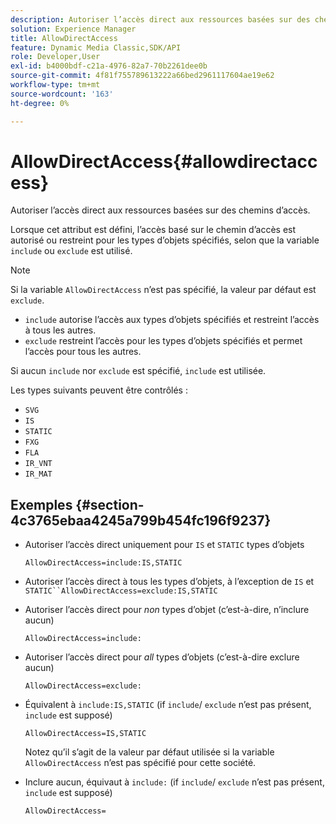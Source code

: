 ```yaml
---
description: Autoriser l’accès direct aux ressources basées sur des chemins d’accès.
solution: Experience Manager
title: AllowDirectAccess
feature: Dynamic Media Classic,SDK/API
role: Developer,User
exl-id: b4000bdf-c21a-4976-82a7-70b2261dee0b
source-git-commit: 4f81f755789613222a66bed2961117604ae19e62
workflow-type: tm+mt
source-wordcount: '163'
ht-degree: 0%

---
```


# AllowDirectAccess{#allowdirectaccess}

Autoriser l’accès direct aux ressources basées sur des chemins d’accès.

Lorsque cet attribut est défini, l’accès basé sur le chemin d’accès est autorisé ou restreint pour les types d’objets spécifiés, selon que la variable `include` ou `exclude` est utilisé.

>[!NOTE]
>
>Si la variable `AllowDirectAccess` n’est pas spécifié, la valeur par défaut est `exclude`.

* `include` autorise l’accès aux types d’objets spécifiés et restreint l’accès à tous les autres.
* `exclude` restreint l’accès pour les types d’objets spécifiés et permet l’accès pour tous les autres.

Si aucun `include` nor `exclude` est spécifié, `include` est utilisée.

Les types suivants peuvent être contrôlés :

* `SVG`
* `IS`
* `STATIC`
* `FXG`
* `FLA`
* `IR_VNT`
* `IR_MAT`

## Exemples {#section-4c3765ebaa4245a799b454fc196f9237}

* Autoriser l’accès direct uniquement pour `IS` et `STATIC` types d’objets

  `AllowDirectAccess=include:IS,STATIC`

* Autoriser l’accès direct à tous les types d’objets, à l’exception de `IS` et `STATIC``AllowDirectAccess=exclude:IS,STATIC`

* Autoriser l’accès direct pour *non* types d’objet (c’est-à-dire, n’inclure aucun)

  `AllowDirectAccess=include:`

* Autoriser l’accès direct pour *all* types d’objets (c’est-à-dire exclure aucun)

  `AllowDirectAccess=exclude:`

* Équivalent à `include:IS,STATIC` (if `include`/ `exclude` n’est pas présent, `include` est supposé)

  `AllowDirectAccess=IS,STATIC`

  Notez qu’il s’agit de la valeur par défaut utilisée si la variable `AllowDirectAccess` n’est pas spécifié pour cette société.

* Inclure aucun, équivaut à `include:` (if `include`/ `exclude` n’est pas présent, `include` est supposé)

  `AllowDirectAccess=`
